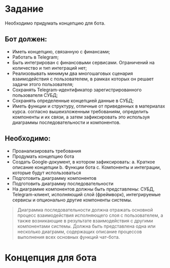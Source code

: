 # Задание
Необходимо придумать концепцию для бота.

## Бот должен:
- Иметь концепцию, связанную с финансами;
- Работать в Telegram;
- Быть интегрирован с финансовыми сервисами. Ограничений на количество и тип интеграций нет;
- Реализовывать минимум два многошаговых сценария взаимодействия с пользователем, в рамках которых он решает задачи этого пользователя;
- Сохранять Telegram-идентификатор зарегистрированного пользователя СУБД;
- Сохранять определенные концепцией данные в СУБД;
- Иметь функции и структуру, отличные от приведенных в материалах курса. согласно вышеизложенным требованиям, определить компоненты и их связи, а затем зафиксировать это используя диаграммы последовательности и компонентов.


## Необходимо:

- Проанализировать требования
- Продумать концепцию бота
- Создать Google-документ, в котором зафиксировать:
    a. Краткое описание концепции
    b. Функции бота
    c. Компоненты и интеграции, которые будут использоваться
- Подготовить диаграмму компонентов
- Подготовить диаграмму последовательности
- На диаграмме компонентов должны быть представлены: СУБД, Telegram-клиент, исполняющий слой (фреймворк), интегрируемые сервисы и опционально другие компоненты системы.

> Диаграмма последовательности должна отражать основной процесс взаимодействия исполняющего слоя с пользователем, а также возникающие в результате взаимодействия с другими компонентами системы. Должна быть представлена одна или несколько диаграмм, содержащих описание процессов выполнения всех основных функций чат-бота.
>

# Концепция для бота 
